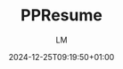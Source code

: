 ---
title: "PPResume"
images: # Create a folder in /static/images/tools that has the same name as this current markdown file and place the images there. We only need the file name here. If this is not clear, please refer to existing tools as references.
  - path: "ppresume-demo.png"
  - path: "ppresume.com_.png"
  - path: "ppresume.com_ (1).png"
  - path: "ppresume.com_ (2).png"
  - path: "ppresume.com_ (3).png"
  - path: “docs.ppresume.com_.png”
  - path: "docs.ppresume.com_ (1).png"
  - path: "docs.ppresume.com_ (2).png"
  - path: "docs.ppresume.com_ (3).png"
  - path: "docs.ppresume.com_ (4).png"
  - path: "docs.ppresume.com_ (5).png"
  - path: "docs.ppresume.com_ (6).png"
  - path: "docs.ppresume.com_ (7).png"
categories:
  - "Resume"
tags:
  - "Tools"
  - "Resume"
  - "CV"
  - "Career"
links:
  - name: ppresume.com
    link: https://ppresume.com/
summary: "A LaTeX Based Resume Builder that helps people create beautifully typed resumes in minutes"
features:
  - "State of the Art Typesetting: Each element, from heading and subheadings to bullet points and text alignment, is carefully considered, for the pursuit of pixel perfect"
  - "Fine-tuned Typography: Tuning typography like selecting the perfect font, adjusting spacing and alignment, etc. is tedious, leave these nitty gritty details to us"
  - "Carefully Crafted Templates: We carefully crafted a collection of templates so you can get a whole new look of your resume by just one click" 
  - "High Quality PDF Output: PDF is the status quo option if you want to share or print it consistently on all platforms, and yes, we got you covered" 
  - "Intuitive UI/UX: PPResume will guide you through the boring resume creation process with an intuitive, easy-to-use dashboard"
  - "Highly Customizable: You can customize page margins, color schemes, font sizes and a lot more to make your resume stand out"
platforms:
  - "Web"
fields:
  - "General and Interdisciplinary"
plans:
  - name:
    description:
makers: # the makers of the tool
  - name: xiaohanyu
    description: "https://github.com/xiaohanyu"
author: LM   # the person who submitted this tool to KausalFlow
date: 2024-12-25T09:19:50+01:00
draft: false
---